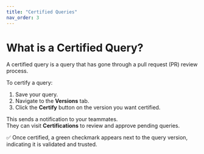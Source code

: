 ```yaml
---
title: "Certified Queries"
nav_order: 3
---
```


# What is a Certified Query?

A certified query is a query that has gone through a pull request (PR) review process.

To certify a query:
1. Save your query.
2. Navigate to the **Versions** tab.
3. Click the **Certify** button on the version you want certified.

This sends a notification to your teammates.  
They can visit **Certifications** to review and approve pending queries.

✅ Once certified, a green checkmark appears next to the query version, indicating it is validated and trusted.
